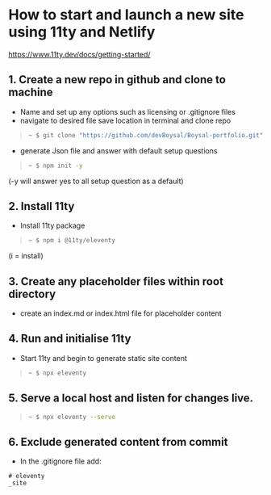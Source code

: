 # How to start and launch a new site using 11ty and Netlify
https://www.11ty.dev/docs/getting-started/

## 1. Create a new repo in github and clone to machine
- Name and set up any options such as licensing or .gitignore files
- navigate to desired file save location in terminal and clone repo
>```bash
>~ $ git clone "https://github.com/devBoysal/Boysal-portfolio.git"
>```
- generate Json file and answer with default setup questions
>```bash
>~ $ npm init -y
>```
(-y will answer yes to all setup question as a default)

## 2. Install 11ty
- Install 11ty package
>```bash
>~ $ npm i @11ty/eleventy
>```
(i = install)

## 3. Create any placeholder files within root directory
- create an index.md or index.html file for placeholder content

## 4. Run and initialise 11ty
- Start 11ty and begin to generate static site content
>```bash
>~ $ npx eleventy
>```

## 5. Serve a local host and listen for changes live.
>```bash
>~ $ npx eleventy --serve
>```

## 6. Exclude generated content from commit
- In the .gitignore file add:
```
# eleventy
_site
```